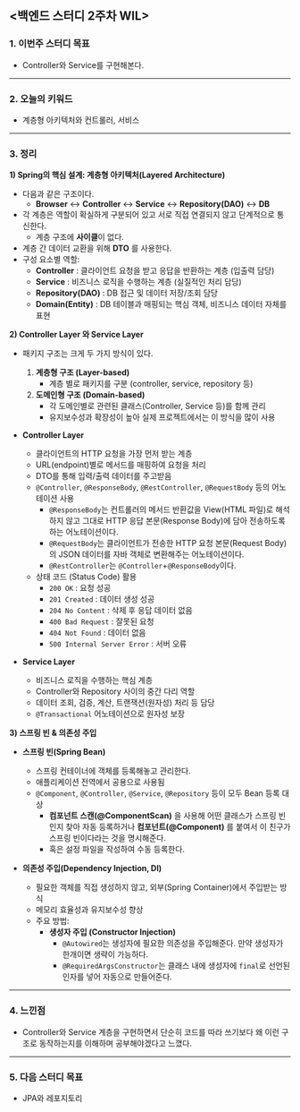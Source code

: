 ## <백엔드 스터디 2주차 WIL>

### 1. 이번주 스터디 목표
* Controller와 Service를 구현해본다.

---

### 2. 오늘의 키워드
* 계층형 아키텍처와 컨트롤러, 서비스

---

### 3. 정리

**1) Spring의 핵심 설계: 계층형 아키텍처(Layered Architecture)**


- 다음과 같은 구조이다. 
  - **Browser** ↔ **Controller** ↔ **Service** ↔ **Repository(DAO)** ↔ **DB**
- 각 계층은 역할이 확실하게 구분되어 있고 서로 직접 연결되지 않고 단계적으로 통신한다.
  - 계층 구조에 **사이클**이 없다.
- 계층 간 데이터 교환을 위해 **DTO** 를 사용한다.
- 구성 요소별 역할:
  - **Controller** : 클라이언트 요청을 받고 응답을 반환하는 계층 (입출력 담당)
  - **Service** : 비즈니스 로직을 수행하는 계층 (실질적인 처리 담당)
  - **Repository(DAO)** : DB 접근 및 데이터 저장/조회 담당
  - **Domain(Entity)** : DB 테이블과 매핑되는 핵심 객체, 비즈니스 데이터 자체를 표현

**2) Controller Layer 와 Service Layer**

- 패키지 구조는 크게 두 가지 방식이 있다.
  1. **계층형 구조 (Layer-based)**  
     - 계층 별로 패키지를 구분 (controller, service, repository 등)
  2. **도메인형 구조 (Domain-based)**  
     - 각 도메인별로 관련된 클래스(Controller, Service 등)를 함께 관리  
     - 유지보수성과 확장성이 높아 실제 프로젝트에서는 이 방식을 많이 사용

- **Controller Layer**
  - 클라이언트의 HTTP 요청을 가장 먼저 받는 계층
  - URL(endpoint)별로 메서드를 매핑하여 요청을 처리
  - DTO를 통해 입력/출력 데이터를 주고받음
  - `@Controller`, `@ResponseBody`, `@RestController`, `@RequestBody` 등의 어노테이션 사용
    - `@ResponseBody`는 컨트롤러의 메서드 반환값을 View(HTML 파일)로 해석하지 않고  그대로 HTTP 응답 본문(Response Body)에 담아 전송하도록 하는 어노테이션이다.
    - `@RequestBody`는 클라이언트가 전송한 HTTP 요청 본문(Request Body)의 JSON 데이터를  자바 객체로 변환해주는 어노테이션이다. 
    - `@RestController`는 `@Controller`+`@ResponseBody`이다.
  - 상태 코드 (Status Code) 활용  
    - `200 OK` : 요청 성공  
    - `201 Created` : 데이터 생성 성공  
    - `204 No Content` : 삭제 후 응답 데이터 없음  
    - `400 Bad Request` : 잘못된 요청  
    - `404 Not Found` : 데이터 없음  
    - `500 Internal Server Error` : 서버 오류  

- **Service Layer**
  - 비즈니스 로직을 수행하는 핵심 계층
  - Controller와 Repository 사이의 중간 다리 역할
  - 데이터 조회, 검증, 계산, 트랜잭션(원자성) 처리 등 담당
  - `@Transactional` 어노테이션으로 원자성 보장  

**3) 스프링 빈 & 의존성 주입**


- **스프링 빈(Spring Bean)** 
  - 스프링 컨테이너에 객체를 등록해놓고 관리한다. 
  - 애플리케이션 전역에서 공용으로 사용됨  
  - `@Component`, `@Controller`, `@Service`, `@Repository` 등이 모두 Bean 등록 대상  
    - **컴포넌트 스캔(@ComponentScan)** 을 사용해 어떤 클래스가 스프링 빈인지 찾아 자동 등록하거나 **컴포넌트(@Component)** 를 붙여서 이 친구가 스프링 빈이다라는 것을 명시해준다.
    - 혹은 설정 파일을 작성하여 수동 등록한다.

- **의존성 주입(Dependency Injection, DI)**  
  - 필요한 객체를 직접 생성하지 않고, 외부(Spring Container)에서 주입받는 방식  
  - 메모리 효율성과 유지보수성 향상  
  - 주요 방법:
    - **생성자 주입 (Constructor Injection)**  
       - `@Autowired`는 생성자에 필요한 의존성을 주입해준다. 만약 생성자가 한개이면 생략이 가능하다. 
       - `@RequiredArgsConstructor`는 클래스 내에 생성자에 `final`로 선언된 인자를 넣어 자동으로 만들어준다.

---

### 4. 느낀점
- Controller와 Service 계층을 구현하면서 단순히 코드를 따라 쓰기보다 왜 이런 구조로 동작하는지를 이해하며 공부해야겠다고 느꼈다.

---

### 5. 다음 스터디 목표
- JPA와 레포지토리

